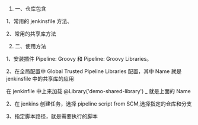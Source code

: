 1. 一、仓库包含

1、常用的 jenkinsfile 方法、

2、常用的共享库方法

2. 二、使用方法

1、安装插件 Pipeline: Groovy 和 Pipeline: Groovy Libraries。

2、在全局配置中 Global Trusted Pipeline Libraries 配置，其中 Name 就是 jenkinsfile 中的共享库的应用

在 jenkinfile 中上来加载 @Library('demo-shared-library') _ 就是上面的 Name

2、在 jenkins 创建任务，选择 pipeline script from SCM,选择指定的仓库和分支

3、指定脚本路径，就是需要执行的脚本
